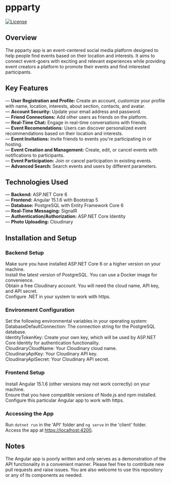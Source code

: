 # ppparty
[![License](https://img.shields.io/badge/license-MIT-blue.svg)](LICENSE)

## Overview
The ppparty app is an event-centered social media platform designed to help people find events based on their location and interests. It aims to connect event-goers with exciting and relevant experiences while providing event creators a platform to promote their events and find interested participants.

## Key Features
— **User Registration and Profile:** Create an account, customize your profile with name, location, interests, about section, contacts, and avatar.<br>
— **Account Security:** Update your email address and password.<br>
— **Friend Connections:** Add other users as friends on the platform.<br>
— **Real-Time Chat:** Engage in real-time conversations with friends.<br>
— **Event Recomendations:** Users can discover personalized event recommendations based on their location and interests.<br>
— **Event Invitations:** Invite friends to events you're participating in or hosting.<br>
— **Event Creation and Management:** Create, edit, or cancel events with notifications to participants.<br>
— **Event Participation:** Join or cancel participation in existing events.<br>
— **Advanced Search:** Search events and users by different parameters.

## Technologies Used
— **Backend:** ASP.NET Core 6<br>
— **Frontend:** Angular 15.1.6 with Bootstrap 5<br>
— **Database:** PostgreSQL with Entity Framework Core 6<br>
— **Real-Time Messaging:** SignalR<br>
— **Authentication/Authorization:** ASP.NET Core Identity<br>
— **Photo Uploading:** Cloudinary

## Installation and Setup
### Backend Setup
Make sure you have installed ASP.NET Core 6 or a higher version on your machine.<br>
Install the latest version of PostgreSQL. You can use a Docker image for convenience.<br>
Obtain a free Cloudinary account. You will need the cloud name, API key, and API secret.<br>
Configure .NET in your system to work with https.

### Environment Configuration
Set the following environmental variables in your operating system:<br>
DatabaseDefaultConnection: The connection string for the PostgreSQL database.<br>
IdentityTokenKey: Create your own key, which will be used by ASP.NET Core Identity for authentication functionality.<br>
CloudinaryCloudName: Your Cloudinary cloud name.<br>
CloudinaryApiKey: Your Cloudinary API key.<br>
CloudinaryApiSecret: Your Cloudinary API secret.

### Frontend Setup
Install Angular 15.1.6 (other versions may not work correctly) on your machine.<br>
Ensure that you have compatible versions of Node.js and npm installed.<br>
Configure this particular Angular app to work with https.

### Accessing the App
Run `dotnet run` in the 'API' folder and `ng serve` in the 'client' folder.<br>
Access the app at [https://localhost:4200](https://localhost:4200).

## Notes
The Angular app is poorly written and only serves as a demonstration of the API functionality in a convenient manner. Please feel free to contribute new pull requests and raise issues. You are also welcome to use this repository or any of its components as needed.

